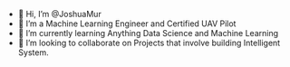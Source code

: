 - 👋 Hi, I’m @JoshuaMur
- 👀 I’m a Machine Learning Engineer and Certified UAV Pilot
- 🌱 I’m currently learning Anything Data Science and Machine Learning
- 💞️ I’m looking to collaborate on Projects that involve building Intelligent System.

<!---
JoshuaMur/JoshuaMur is a Machine Learning engineer focusing on building intelligent systems that run ML models under the hoods.
Writing codes for Machines, Software and Humans.
--->
